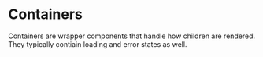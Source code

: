 # Containers

Containers are wrapper components that handle how children are rendered. They typically contiain loading and error states as well.
